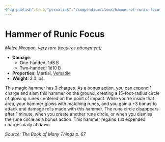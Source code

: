 ```yaml
---
{"dg-publish":true,"permalink":"/compendium/items/hammer-of-runic-focus-bmt/","tags":["compendium/src/5e/bmt","item/attunement/required","item/property/martial","item/property/versatile","item/rarity/very-rare","item/weapon/martial/melee"]}
---
```


# Hammer of Runic Focus
*Melee Weapon, very rare (requires attunement)*  

- **Damage**:
  - One-handed: 1d8 B
  - Two-handed: 1d10 B
- **Properties**: Martial, [Versatile](rules/item-properties.md#Versatile)
- **Weight**: 2.0 lbs.

This magic hammer has 3 charges. As a bonus action, you can expend 1 charge and slam this hammer on the ground, creating a 15-foot-radius circle of glowing runes centered on the point of impact. While you're inside that area, your hammer glows with matching runes, and you gain a +3 bonus to attack and damage rolls made with this hammer. The rune circle disappears after 1 minute, when you create another rune circle, or when you dismiss the rune circle as a bonus action. This hammer regains `1d3` expended charges daily at dawn.

*Source: The Book of Many Things p. 67*